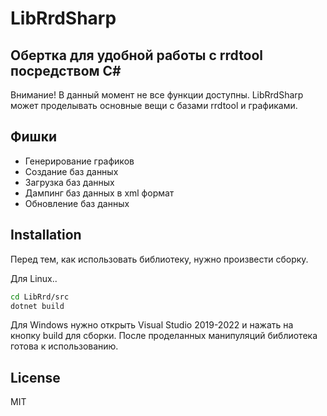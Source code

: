 # LibRrdSharp
## Обертка для удобной работы с rrdtool посредством C#

Внимание! В данный момент не все функции доступны. 
LibRrdSharp может проделывать основные вещи с базами rrdtool и графиками.

## Фишки
- Генерирование графиков
- Создание баз данных
- Загрузка баз данных
- Дампинг баз данных в xml формат
- Обновление баз данных 

## Installation

Перед тем, как использовать библиотеку, нужно произвести сборку.

Для Linux..
```sh
cd LibRrd/src
dotnet build
```

Для Windows нужно открыть Visual Studio 2019-2022 и нажать на кнопку build для сборки.
После проделанных манипуляций библиотека готова к использованию.

## License

MIT
